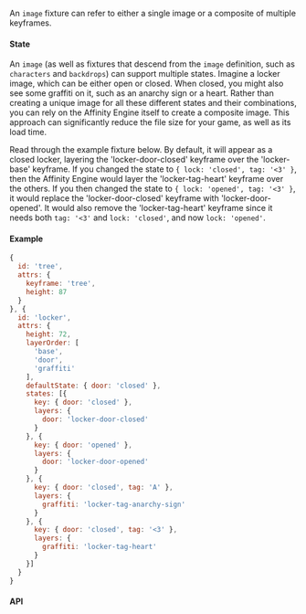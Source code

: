 An `image` fixture can refer to either a single image or a composite of multiple keyframes.

#### State

An `image` (as well as fixtures that descend from the `image` definition, such as `characters` and `backdrops`) can support multiple states. Imagine a locker image, which can be either open or closed. When closed, you might also see some graffiti on it, such as an anarchy sign or a heart. Rather than creating a unique image for all these different states and their combinations, you can rely on the Affinity Engine itself to create a composite image. This approach can significantly reduce the file size for your game, as well as its load time.

Read through the example fixture below. By default, it will appear as a closed locker, layering the 'locker-door-closed' keyframe over the 'locker-base' keyframe. If you changed the state to `{ lock: 'closed', tag: '<3' }`, then the Affinity Engine would layer the 'locker-tag-heart' keyframe over the others. If you then changed the state to `{ lock: 'opened', tag: '<3' }`, it would replace the 'locker-door-closed' keyframe with 'locker-door-opened'. It would also remove the 'locker-tag-heart' keyframe since it needs both `tag: '<3'` and `lock: 'closed'`, and now `lock: 'opened'`.

#### Example

```js
{
  id: 'tree',
  attrs: {
    keyframe: 'tree',
    height: 87
  }
}, {
  id: 'locker',
  attrs: {
    height: 72,
    layerOrder: [
      'base',
      'door',
      'graffiti'
    ],
    defaultState: { door: 'closed' },
    states: [{
      key: { door: 'closed' },
      layers: {
        door: 'locker-door-closed'
      }
    }, {
      key: { door: 'opened' },
      layers: {
        door: 'locker-door-opened'
      }
    }, {
      key: { door: 'closed', tag: 'A' },
      layers: {
        graffiti: 'locker-tag-anarchy-sign'
      }
    }, {
      key: { door: 'closed', tag: '<3' },
      layers: {
        graffiti: 'locker-tag-heart'
      }
    }]
  }
}
```

#### API
